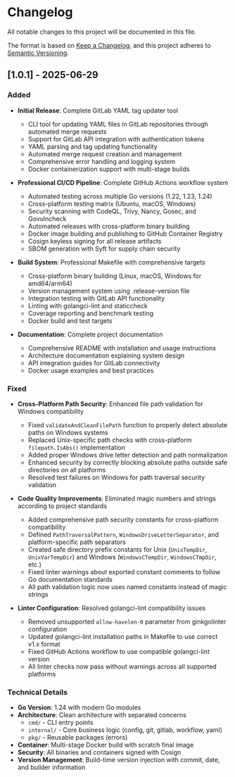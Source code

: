 # Changelog

All notable changes to this project will be documented in this file.

The format is based on [Keep a Changelog](https://keepachangelog.com/en/1.0.0/),
and this project adheres to [Semantic Versioning](https://semver.org/spec/v2.0.0.html).

## [1.0.1] - 2025-06-29

### Added
- **Initial Release**: Complete GitLab YAML tag updater tool
  - CLI tool for updating YAML files in GitLab repositories through automated merge requests
  - Support for GitLab API integration with authentication tokens
  - YAML parsing and tag updating functionality
  - Automated merge request creation and management
  - Comprehensive error handling and logging system
  - Docker containerization support with multi-stage builds

- **Professional CI/CD Pipeline**: Complete GitHub Actions workflow system
  - Automated testing across multiple Go versions (1.22, 1.23, 1.24)
  - Cross-platform testing matrix (Ubuntu, macOS, Windows)
  - Security scanning with CodeQL, Trivy, Nancy, Gosec, and Govulncheck
  - Automated releases with cross-platform binary building
  - Docker image building and publishing to GitHub Container Registry
  - Cosign keyless signing for all release artifacts
  - SBOM generation with Syft for supply chain security

- **Build System**: Professional Makefile with comprehensive targets
  - Cross-platform binary building (Linux, macOS, Windows for amd64/arm64)
  - Version management system using .release-version file
  - Integration testing with GitLab API functionality
  - Linting with golangci-lint and staticcheck
  - Coverage reporting and benchmark testing
  - Docker build and test targets

- **Documentation**: Complete project documentation
  - Comprehensive README with installation and usage instructions
  - Architecture documentation explaining system design
  - API integration guides for GitLab connectivity
  - Docker usage examples and best practices

### Fixed
- **Cross-Platform Path Security**: Enhanced file path validation for Windows compatibility
  - Fixed `validateAndCleanFilePath` function to properly detect absolute paths on Windows systems
  - Replaced Unix-specific path checks with cross-platform `filepath.IsAbs()` implementation
  - Added proper Windows drive letter detection and path normalization
  - Enhanced security by correctly blocking absolute paths outside safe directories on all platforms
  - Resolved test failures on Windows for path traversal security validation

- **Code Quality Improvements**: Eliminated magic numbers and strings according to project standards
  - Added comprehensive path security constants for cross-platform compatibility
  - Defined `PathTraversalPattern`, `WindowsDriveLetterSeparator`, and platform-specific path separators
  - Created safe directory prefix constants for Unix (`UnixTempDir`, `UnixVarTempDir`) and Windows (`WindowsCTempDir`, `WindowsCTmpDir`, etc.)
  - Fixed linter warnings about exported constant comments to follow Go documentation standards
  - All path validation logic now uses named constants instead of magic strings

- **Linter Configuration**: Resolved golangci-lint compatibility issues
  - Removed unsupported `allow-havelen-0` parameter from ginkgolinter configuration
  - Updated golangci-lint installation paths in Makefile to use correct v1.x format
  - Fixed GitHub Actions workflow to use compatible golangci-lint version
  - All linter checks now pass without warnings across all supported platforms

### Technical Details
- **Go Version**: 1.24 with modern Go modules
- **Architecture**: Clean architecture with separated concerns
  - `cmd/` - CLI entry points
  - `internal/` - Core business logic (config, git, gitlab, workflow, yaml)
  - `pkg/` - Reusable packages (errors)
- **Container**: Multi-stage Docker build with scratch final image
- **Security**: All binaries and containers signed with Cosign
- **Version Management**: Build-time version injection with commit, date, and builder information 